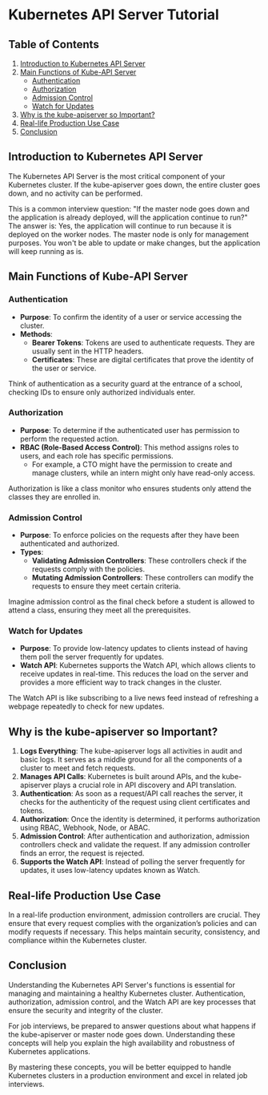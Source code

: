 # Kubernetes API Server Tutorial

## Table of Contents
1. [Introduction to Kubernetes API Server](#introduction-to-kubernetes-api-server)
2. [Main Functions of Kube-API Server](#main-functions-of-kube-api-server)
   - [Authentication](#authentication)
   - [Authorization](#authorization)
   - [Admission Control](#admission-control)
   - [Watch for Updates](#watch-for-updates)
3. [Why is the kube-apiserver so Important?](#why-is-the-kube-apiserver-so-important)
4. [Real-life Production Use Case](#real-life-production-use-case)
5. [Conclusion](#conclusion)

## Introduction to Kubernetes API Server

The Kubernetes API Server is the most critical component of your Kubernetes cluster. If the kube-apiserver goes down, the entire cluster goes down, and no activity can be performed.

This is a common interview question: "If the master node goes down and the application is already deployed, will the application continue to run?" The answer is: Yes, the application will continue to run because it is deployed on the worker nodes. The master node is only for management purposes. You won't be able to update or make changes, but the application will keep running as is.

## Main Functions of Kube-API Server

### Authentication

- **Purpose**: To confirm the identity of a user or service accessing the cluster.
- **Methods**:
  - **Bearer Tokens**: Tokens are used to authenticate requests. They are usually sent in the HTTP headers.
  - **Certificates**: These are digital certificates that prove the identity of the user or service.

Think of authentication as a security guard at the entrance of a school, checking IDs to ensure only authorized individuals enter.

### Authorization

- **Purpose**: To determine if the authenticated user has permission to perform the requested action.
- **RBAC (Role-Based Access Control)**: This method assigns roles to users, and each role has specific permissions.
  - For example, a CTO might have the permission to create and manage clusters, while an intern might only have read-only access.

Authorization is like a class monitor who ensures students only attend the classes they are enrolled in.

### Admission Control

- **Purpose**: To enforce policies on the requests after they have been authenticated and authorized.
- **Types**:
  - **Validating Admission Controllers**: These controllers check if the requests comply with the policies.
  - **Mutating Admission Controllers**: These controllers can modify the requests to ensure they meet certain criteria.

Imagine admission control as the final check before a student is allowed to attend a class, ensuring they meet all the prerequisites.

### Watch for Updates

- **Purpose**: To provide low-latency updates to clients instead of having them poll the server frequently for updates.
- **Watch API**: Kubernetes supports the Watch API, which allows clients to receive updates in real-time. This reduces the load on the server and provides a more efficient way to track changes in the cluster.

The Watch API is like subscribing to a live news feed instead of refreshing a webpage repeatedly to check for new updates.

## Why is the kube-apiserver so Important?

1. **Logs Everything**: The kube-apiserver logs all activities in audit and basic logs. It serves as a middle ground for all the components of a cluster to meet and fetch requests.
2. **Manages API Calls**: Kubernetes is built around APIs, and the kube-apiserver plays a crucial role in API discovery and API translation.
3. **Authentication**: As soon as a request/API call reaches the server, it checks for the authenticity of the request using client certificates and tokens.
4. **Authorization**: Once the identity is determined, it performs authorization using RBAC, Webhook, Node, or ABAC.
5. **Admission Control**: After authentication and authorization, admission controllers check and validate the request. If any admission controller finds an error, the request is rejected.
6. **Supports the Watch API**: Instead of polling the server frequently for updates, it uses low-latency updates known as Watch.

## Real-life Production Use Case

In a real-life production environment, admission controllers are crucial. They ensure that every request complies with the organization’s policies and can modify requests if necessary. This helps maintain security, consistency, and compliance within the Kubernetes cluster.

## Conclusion

Understanding the Kubernetes API Server's functions is essential for managing and maintaining a healthy Kubernetes cluster. Authentication, authorization, admission control, and the Watch API are key processes that ensure the security and integrity of the cluster.

For job interviews, be prepared to answer questions about what happens if the kube-apiserver or master node goes down. Understanding these concepts will help you explain the high availability and robustness of Kubernetes applications.

By mastering these concepts, you will be better equipped to handle Kubernetes clusters in a production environment and excel in related job interviews.
